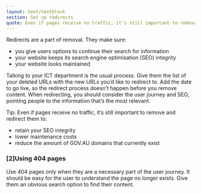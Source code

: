 ```yaml
---
layout: text/textblock
section: Set up redirects
quote: Even if pages receive no traffic, it's still important to remove and redirect them.
---
```

Redirects are a part of removal. They make sure:
- you give users options to continue their search for information  
- your website keeps its search engine optimisation (SEO) integrity
- your website looks maintained

Talking to your ICT department is the usual process. Give them the list of your deleted URLs with the new URLs you’d like to redirect to. Add the date to go live, so the redirect process doesn’t happen before you remove content.
When redirecting, you should consider the user journey and SEO, pointing people to the information that’s the most relevant.

Tip: Even if pages receive no traffic, it’s still important to remove and redirect them to:
- retain your SEO integrity
- lower maintenance costs
- reduce the amount of GOV.AU domains that currently exist

### [2]Using 404 pages
Use 404 pages only when they are a necessary part of the user journey. It should be easy for the user to understand the page no longer exists. Give them an obvious search option to find their content.

